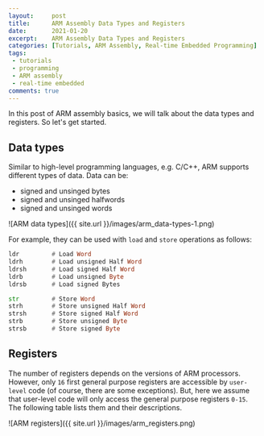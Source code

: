 ```yaml
---
layout:     post
title:      ARM Assembly Data Types and Registers
date:       2021-01-20
excerpt:    ARM Assembly Data Types and Registers
categories: [Tutorials, ARM Assembly, Real-time Embedded Programming]
tags:
 - tutorials
 - programming
 - ARM assembly
 - real-time embedded
comments: true
---
```


In this post of ARM assembly basics, we will talk about the data types and registers. So let's get started.

## Data types

Similar to high-level programming languages, e.g. C/C++, ARM supports different types of data. 
Data can be:
* signed and unsinged bytes
* signed and unsinged halfwords
* signed and unsinged words

![ARM data types]({{ site.url }}/images/arm_data-types-1.png)

For example, they can be used with `load` and `store` operations as follows:

```asm
ldr         # Load Word
ldrh        # Load unsigned Half Word
ldrsh       # Load signed Half Word
ldrb        # Load unsigned Byte
ldrsb       # Load signed Bytes

str         # Store Word
strh        # Store unsigned Half Word
strsh       # Store signed Half Word
strb        # Store unsigned Byte
strsb       # Store signed Byte
```

## Registers

The number of registers depends on the versions of ARM processors. However, only `16` first general purpose registers are accessible by `user-level` code (of course, there are some exceptions). But, here we assume that user-level code will only access the general purpose registers `0-15`. 
The following table lists them and their descriptions.

![ARM registers]({{ site.url }}/images/arm_registers.png)

